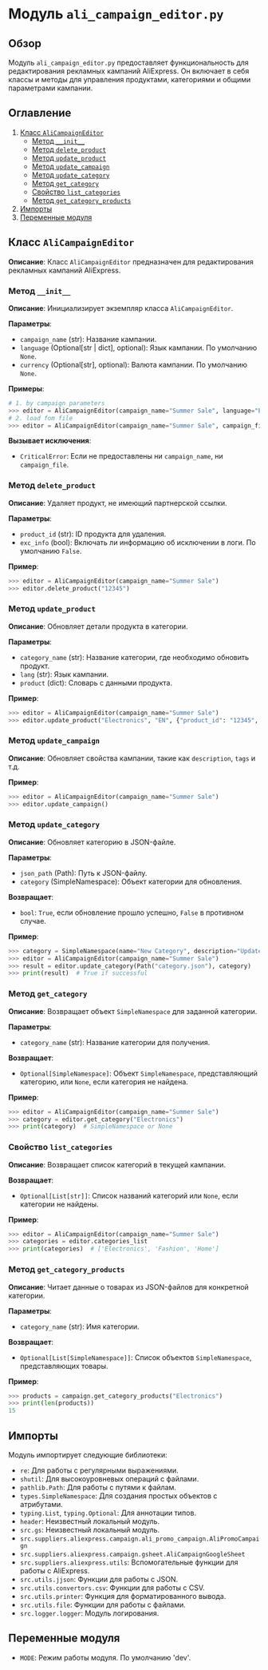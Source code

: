 # Модуль `ali_campaign_editor.py`

## Обзор

Модуль `ali_campaign_editor.py` предоставляет функциональность для редактирования рекламных кампаний AliExpress. Он включает в себя классы и методы для управления продуктами, категориями и общими параметрами кампании.

## Оглавление

1. [Класс `AliCampaignEditor`](#класс-alicampaigneditor)
    - [Метод `__init__`](#метод-__init__)
    - [Метод `delete_product`](#метод-delete_product)
    - [Метод `update_product`](#метод-update_product)
    - [Метод `update_campaign`](#метод-update_campaign)
    - [Метод `update_category`](#метод-update_category)
    - [Метод `get_category`](#метод-get_category)
    - [Свойство `list_categories`](#свойство-list_categories)
    - [Метод `get_category_products`](#метод-get_category_products)
2. [Импорты](#импорты)
3. [Переменные модуля](#переменные-модуля)

## Класс `AliCampaignEditor`

**Описание**: Класс `AliCampaignEditor` предназначен для редактирования рекламных кампаний AliExpress.

### Метод `__init__`

**Описание**: Инициализирует экземпляр класса `AliCampaignEditor`.

**Параметры**:

-   `campaign_name` (str): Название кампании.
-   `language` (Optional[str | dict], optional): Язык кампании. По умолчанию `None`.
-   `currency` (Optional[str], optional): Валюта кампании. По умолчанию `None`.
  
**Примеры**:

```python
# 1. by campaign parameters
>>> editor = AliCampaignEditor(campaign_name="Summer Sale", language="EN", currency="USD")
# 2. load fom file
>>> editor = AliCampaignEditor(campaign_name="Summer Sale", campaign_file="EN_USD.JSON")
```

**Вызывает исключения**:

-   `CriticalError`: Если не предоставлены ни `campaign_name`, ни `campaign_file`.

### Метод `delete_product`

**Описание**: Удаляет продукт, не имеющий партнерской ссылки.

**Параметры**:

-   `product_id` (str): ID продукта для удаления.
-   `exc_info` (bool): Включать ли информацию об исключении в логи. По умолчанию `False`.

**Пример**:

```python
>>> editor = AliCampaignEditor(campaign_name="Summer Sale")
>>> editor.delete_product("12345")
```

### Метод `update_product`

**Описание**: Обновляет детали продукта в категории.

**Параметры**:

-   `category_name` (str): Название категории, где необходимо обновить продукт.
-   `lang` (str): Язык кампании.
-   `product` (dict): Словарь с данными продукта.

**Пример**:

```python
>>> editor = AliCampaignEditor(campaign_name="Summer Sale")
>>> editor.update_product("Electronics", "EN", {"product_id": "12345", "title": "Smartphone"})
```

### Метод `update_campaign`

**Описание**: Обновляет свойства кампании, такие как `description`, `tags` и т.д.

**Пример**:

```python
>>> editor = AliCampaignEditor(campaign_name="Summer Sale")
>>> editor.update_campaign()
```

### Метод `update_category`

**Описание**: Обновляет категорию в JSON-файле.

**Параметры**:

-   `json_path` (Path): Путь к JSON-файлу.
-   `category` (SimpleNamespace): Объект категории для обновления.

**Возвращает**:

-   `bool`: `True`, если обновление прошло успешно, `False` в противном случае.

**Пример**:

```python
>>> category = SimpleNamespace(name="New Category", description="Updated description")
>>> editor = AliCampaignEditor(campaign_name="Summer Sale")
>>> result = editor.update_category(Path("category.json"), category)
>>> print(result)  # True if successful
```

### Метод `get_category`

**Описание**: Возвращает объект `SimpleNamespace` для заданной категории.

**Параметры**:

-   `category_name` (str): Название категории для получения.

**Возвращает**:

-   `Optional[SimpleNamespace]`: Объект `SimpleNamespace`, представляющий категорию, или `None`, если категория не найдена.

**Пример**:

```python
>>> editor = AliCampaignEditor(campaign_name="Summer Sale")
>>> category = editor.get_category("Electronics")
>>> print(category)  # SimpleNamespace or None
```

### Свойство `list_categories`

**Описание**: Возвращает список категорий в текущей кампании.

**Возвращает**:

-   `Optional[List[str]]`: Список названий категорий или `None`, если категории не найдены.

**Пример**:

```python
>>> editor = AliCampaignEditor(campaign_name="Summer Sale")
>>> categories = editor.categories_list
>>> print(categories)  # ['Electronics', 'Fashion', 'Home']
```

### Метод `get_category_products`

**Описание**: Читает данные о товарах из JSON-файлов для конкретной категории.

**Параметры**:

-   `category_name` (str): Имя категории.

**Возвращает**:

-   `Optional[List[SimpleNamespace]]`: Список объектов `SimpleNamespace`, представляющих товары.

**Пример**:

```python
>>> products = campaign.get_category_products("Electronics")
>>> print(len(products))
15
```

## Импорты

Модуль импортирует следующие библиотеки:

-   `re`: Для работы с регулярными выражениями.
-   `shutil`: Для высокоуровневых операций с файлами.
-   `pathlib.Path`: Для работы с путями к файлам.
-   `types.SimpleNamespace`: Для создания простых объектов с атрибутами.
-   `typing.List`, `typing.Optional`: Для аннотации типов.
-   `header`: Неизвестный локальный модуль.
-   `src.gs`: Неизвестный локальный модуль.
-  `src.suppliers.aliexpress.campaign.ali_promo_campaign.AliPromoCampaign`
-   `src.suppliers.aliexpress.campaign.gsheet.AliCampaignGoogleSheet`
-   `src.suppliers.aliexpress.utils`: Вспомогательные функции для работы с AliExpress.
-   `src.utils.jjson`: Функции для работы с JSON.
-   `src.utils.convertors.csv`: Функции для работы с CSV.
-   `src.utils.printer`: Функция для форматированного вывода.
-   `src.utils.file`: Функции для работы с файлами.
-   `src.logger.logger`: Модуль логирования.

## Переменные модуля

- `MODE`: Режим работы модуля. По умолчанию 'dev'.